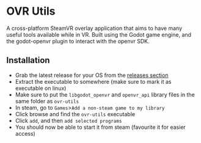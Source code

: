 # OVR Utils
A cross-platform SteamVR overlay application that aims to have many useful tools available while in VR. Built using the Godot game engine, and the godot-openvr plugin to interact with the openvr SDK.

## Installation
* Grab the latest release for your OS from the [releases section](https://github.com/CrispyPin/ovr-utils/releases)
* Extract the executable to somewhere (make sure to mark it as executable on linux)
* Make sure to put the `libgodot_openvr` and `openvr_api` library files in the same folder as `ovr-utils`
* In steam, go to `Games`>`Add a non-steam game to my library`
* Click browse and find the `ovr-utils` executable
* Click `add`, and then `add selected programs`
* You should now be able to start it from steam (favourite it for easier access)

